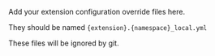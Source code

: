 Add your extension configuration override files here.

They should be named `{extension}.{namespace}_local.yml`

These files will be ignored by git.
